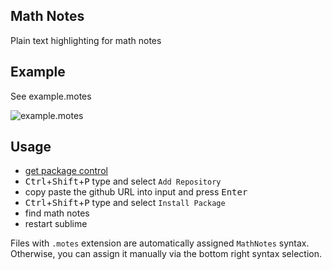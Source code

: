 ## Math Notes
Plain text highlighting for math notes

## Example
See example.motes

![example.motes](https://i.imgur.com/DRqtMd9.png)

## Usage
- [get package control](https://packagecontrol.io/installation)
- <kbd>Ctrl</kbd>+<kbd>Shift</kbd>+<kbd>P</kbd> type and select `Add Repository`
- copy paste the github URL into input and press <kbd>Enter</kbd>
- <kbd>Ctrl</kbd>+<kbd>Shift</kbd>+<kbd>P</kbd> type and select `Install Package`
- find math notes
- restart sublime

Files with `.motes` extension are automatically assigned `MathNotes` syntax.
Otherwise, you can assign it manually via the bottom right syntax selection.
